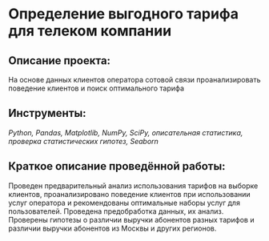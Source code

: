# Определение выгодного тарифа для телеком компании

## Описание проекта:

На основе данных клиентов оператора сотовой связи проанализировать поведение клиентов и поиск оптимального тарифа

## Инструменты:

*Python, Pandas, Matplotlib, NumPy, SciPy, описательная статистика, проверка статистических гипотез, Seaborn*

## Краткое описание проведённой работы:

Проведен предварительный анализ использования тарифов на выборке клиентов, проанализировано поведение клиентов при использовании услуг оператора и рекомендованы оптимальные наборы услуг для пользователей. Проведена предобработка данных, их анализ. Проверены гипотезы о различии выручки абонентов разных тарифов и различии выручки абонентов из Москвы и других регионов.
